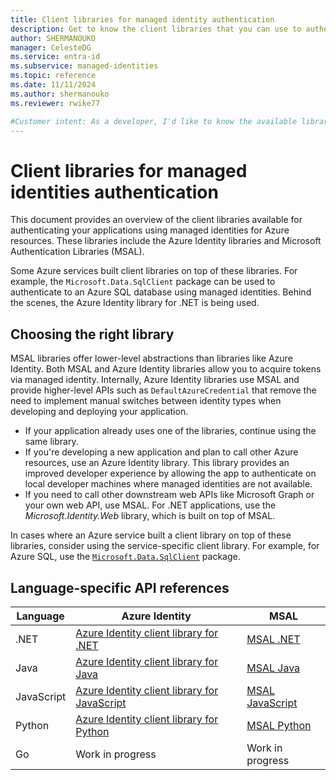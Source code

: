 ```yaml
---
title: Client libraries for managed identity authentication
description: Get to know the client libraries that you can use to authenticate your apps using managed identities for Azure resources.
author: SHERMANOUKO
manager: CelesteDG
ms.service: entra-id
ms.subservice: managed-identities
ms.topic: reference
ms.date: 11/11/2024
ms.author: shermanouko
ms.reviewer: rwike77

#Customer intent: As a developer, I'd like to know the available libraries that I can use when authenticating my apps using managed identities.
---
```


# Client libraries for managed identities authentication

This document provides an overview of the client libraries available for authenticating your applications using managed identities for Azure resources. These libraries include the Azure Identity libraries and Microsoft Authentication Libraries (MSAL).

Some Azure services built client libraries on top of these libraries. For example, the `Microsoft.Data.SqlClient` package can be used to authenticate to an Azure SQL database using managed identities. Behind the scenes, the Azure Identity library for .NET is being used.

## Choosing the right library

MSAL libraries offer lower-level abstractions than libraries like Azure Identity. Both MSAL and Azure Identity libraries allow you to acquire tokens via managed identity. Internally, Azure Identity libraries use MSAL and provide higher-level APIs such as `DefaultAzureCredential`  that remove the need to implement manual switches between identity types when developing and deploying your application.

- If your application already uses one of the libraries, continue using the same library.
- If you're developing a new application and plan to call other Azure resources, use an Azure Identity library. This library provides an improved developer experience by allowing the app to authenticate on local developer machines where managed identities are not available.
- If you need to call other downstream web APIs like Microsoft Graph or your own web API, use MSAL. For .NET applications, use the *Microsoft.Identity.Web* library, which is built on top of MSAL.

In cases where an Azure service built a client library on top of these libraries, consider using the service-specific client library. For example, for Azure SQL, use the [`Microsoft.Data.SqlClient`](/sql/connect/ado-net/sql/azure-active-directory-authentication#using-managed-identity-authentication) package.

## Language-specific API references

| Language | Azure Identity | MSAL |
|----------|----------------|------|
| .NET | [Azure Identity client library for .NET](/dotnet/api/overview/azure/identity-readme#managed-identity-support) | [MSAL .NET](/entra/msal/dotnet/advanced/managed-identity) |
| Java | [Azure Identity client library for Java](/java/api/overview/azure/identity-readme#managed-identity-support) | [MSAL Java](/entra/msal/java/advanced/managed-identity) |
| JavaScript | [Azure Identity client library for JavaScript](/javascript/api/overview/azure/identity-readme#managed-identity-support) | [MSAL JavaScript](https://github.com/AzureAD/microsoft-authentication-library-for-js/blob/dev/lib/msal-node/docs/managed-identity.md) |
| Python | [Azure Identity client library for Python](/python/api/overview/azure/identity-readme#managed-identity-support) | [MSAL Python](/entra/msal/python/advanced/managed-identity) |
| Go | Work in progress | Work in progress |
